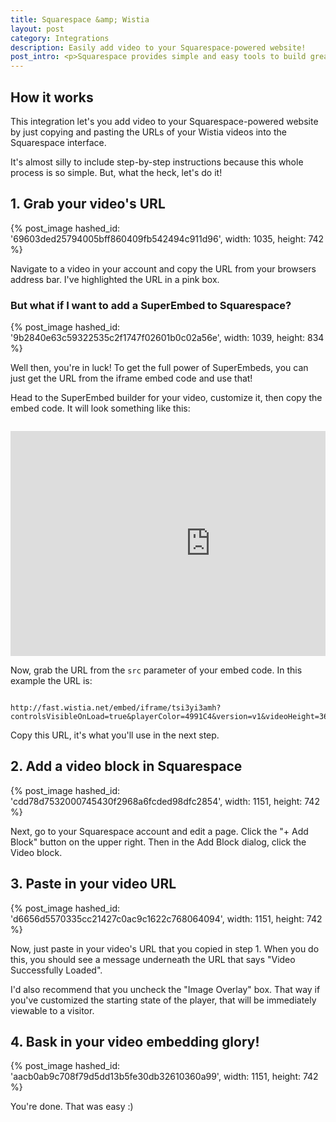 ```yaml
---
title: Squarespace &amp; Wistia
layout: post
category: Integrations
description: Easily add video to your Squarespace-powered website!
post_intro: <p>Squarespace provides simple and easy tools to build great looking website!</p><p>With the integration between Wistia and Squarespace, you can easily add video to your website.</p>
---
```


## How it works

This integration let's you add video to your Squarespace-powered website by just
copying and pasting the URLs of your Wistia videos into the Squarespace interface.

It's almost silly to include step-by-step instructions because this whole process is so simple.
But, what the heck, let's do it!


## 1. Grab your video's URL

{% post_image hashed_id: '69603ded25794005bff860409fb542494c911d96', width: 1035, height: 742 %}

Navigate to a video in your account and copy the URL from your browsers address bar.
I've highlighted the URL in a pink box.


### But what if I want to add a SuperEmbed to Squarespace?

{% post_image hashed_id: '9b2840e63c59322535c2f1747f02601b0c02a56e', width: 1039, height: 834 %}

Well then, you're in luck! To get the full power of SuperEmbeds, you can just get the URL from the iframe embed code and use that!

Head to the SuperEmbed builder for your video, customize it, then copy the embed code. It will look something like this:

<pre><code class="language-markup">
<iframe src="http://fast.wistia.net/embed/iframe/tsi3yi3amh?controlsVisibleOnLoad=true&playerColor=4991C4&version=v1&videoHeight=360&videoWidth=640" allowtransparency="true" frameborder="0" scrolling="no" class="wistia_embed" name="wistia_embed" width="640" height="360"></iframe>
</code></pre>

Now, grab the URL from the <code>src</code> parameter of your embed code.
In this example the URL is:

<pre><code class="language-markup">
http://fast.wistia.net/embed/iframe/tsi3yi3amh?controlsVisibleOnLoad=true&playerColor=4991C4&version=v1&videoHeight=360&videoWidth=640
</code></pre>

Copy this URL, it's what you'll use in the next step.


## 2. Add a video block in Squarespace

{% post_image hashed_id: 'cdd78d7532000745430f2968a6fcded98dfc2854', width: 1151, height: 742 %}

Next, go to your Squarespace account and edit a page. Click the "+ Add Block" button on the upper right.
Then in the Add Block dialog, click the Video block.


## 3. Paste in your video URL

{% post_image hashed_id: 'd6656d5570335cc21427c0ac9c1622c768064094', width: 1151, height: 742 %}

Now, just paste in your video's URL that you copied in step 1. When you do this, you should see a message underneath the URL that says "Video Successfully Loaded".

I'd also recommend that you uncheck the "Image Overlay" box. That way if you've customized the starting state of the player, that will be immediately viewable to a visitor.


## 4. Bask in your video embedding glory!

{% post_image hashed_id: 'aacb0ab9c708f79d5dd13b5fe30db32610360a99', width: 1151, height: 742 %}

You're done. That was easy :)


